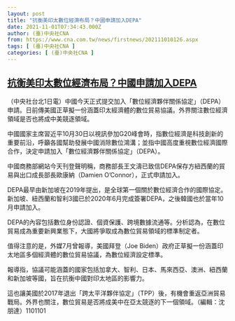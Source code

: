 ```yaml
---
layout: post
title: "抗衡美印太數位經濟布局？中國申請加入DEPA"
date: 2021-11-01T07:34:43.000Z
author: (臺)中央社CNA
from: https://www.cna.com.tw/news/firstnews/202111010126.aspx
tags: [ (臺)中央社CNA ]
categories: [ (臺)中央社CNA ]
---
```

<!--1635752083000-->
[抗衡美印太數位經濟布局？中國申請加入DEPA](https://www.cna.com.tw/news/firstnews/202111010126.aspx)
------

<div>
<div></div><div><p>（中央社台北1日電）中國今天正式提交加入「數位經濟夥伴關係協定」（DEPA）申請。日前傳美國正草擬一份涵蓋印太經濟體的數位貿易協議。外界關注數位經濟領域是否也將成中美競逐領域。</p><p>中國國家主席習近平10月30日以視訊參加G20峰會時，指數位經濟是科技創新的重要前沿，呼籲各國幫助發展中國消除數位鴻溝；並指中國高度重視數位經濟國際合作，決定申請加入「數位經濟夥伴關係協定」（DEPA）。</p><p>中國商務部網站今天刊登聲明稱，商務部長王文濤已致信DEPA保存方紐西蘭的貿易與出口成長部長歐康納（Damien O’Connor），正式申請加入。</p><p>DEPA最早由新加坡在2019年提出，是全球第一個關於數位經濟合作的國際協定。新加坡、紐西蘭和智利3國已於2020年6月完成簽署DEPA，之後韓國也於當年10月申請加入。</p><p>DEPA的內容包括數位身份認證、個資保護、跨境數據流通等。分析認為，在數位貿易成為重要新興業態下，大國將爭取成為數位貿易領域的標準制定者。</p><p>值得注意的是，外媒7月曾報導，美國拜登（Joe Biden）政府正草擬一份涵蓋印太地區多個經濟體的數位貿易協議，為數位經濟設定標準。</p><p>報導指，協議可能涵蓋的國家包括加拿大、智利、日本、馬來西亞、澳洲、紐西蘭和新加坡等國，旨在抗衡中國對印太地區的影響力。</p><p>這也讓美國於2017年退出「跨太平洋夥伴協定」（TPP）後，有機會重返亞洲貿易戰局。外界也關注，數位貿易是否將成美中在亞太競逐的下一個領域。（編輯：沈朋達）1101101</p></div>
</div>
